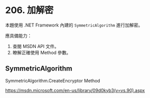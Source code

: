 # 206. 加解密

本題使用 .NET Framework 內建的 `SymmetricAlgorithm` 進行加解密。

應具備能力：

1. 查閱 MSDN API 文件。
2. 瞭解正確使用 Method 參數。

## SymmetricAlgorithm

SymmetricAlgorithm.CreateEncryptor Method

https://msdn.microsoft.com/en-us/library/09d0kyb3(v=vs.90).aspx

